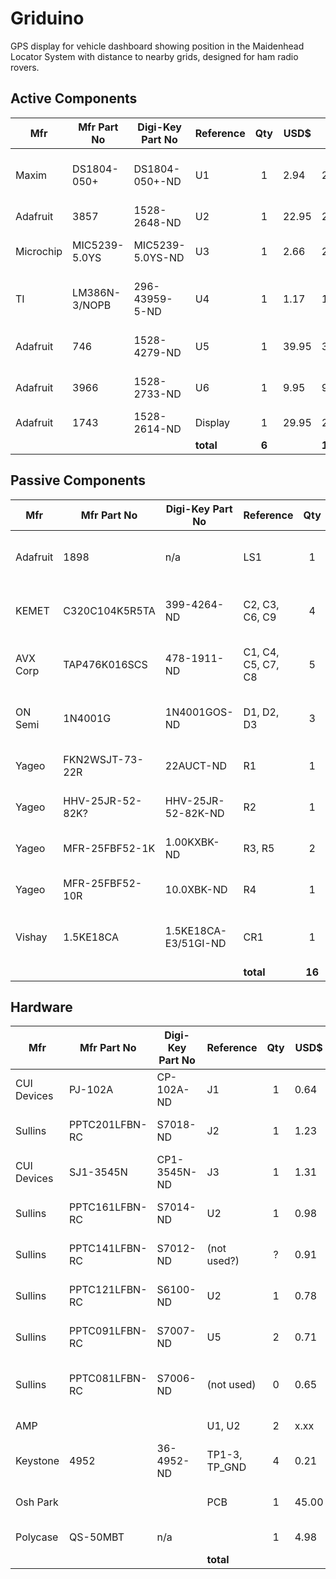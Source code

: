 # Griduino
GPS display for vehicle dashboard showing position in the Maidenhead Locator System with distance to nearby grids, designed for ham radio rovers.

## Active Components
| Mfr         | Mfr Part No     | Digi-Key Part No | Reference | Qty   | USD$  | Ext$   | Description  |
| ----------- | --------------- | ---------------- | --------- | :---: | ----- | ------ | ------------ |
| Maxim       | DS1804-050+     | DS1804-050+-ND   | U1        |  1    |  2.94 |   2.94 | IC Digital Pot 50KOHM 100-tap |
| Adafruit    | 3857            | 1528-2648-ND     | U2        |  1    | 22.95 |  22.95 | Feather M4 Express |
| Microchip   | MIC5239-5.0YS   | MIC5239-5.0YS-ND | U3        |  1    |  2.66 |   2.66 | IC Linear Regulator 5v 500mA |
| TI          | LM386N-3/NOPB   | 296-43959-5-ND   | U4        |  1    |  1.17 |   1.17 | Audio Amp, Mono LM386 700MW |
| Adafruit    | 746             | 1528-4279-ND     | U5        |  1    | 39.95 |  39.95 | Ultimate GPS, 66 channel |
| Adafruit    | 3966            | 1528-2733-ND     | U6        |  1    |  9.95 |   9.95 | BMP-388 Barometric Pressure |
| Adafruit    | 1743            | 1528-2614-ND     | Display   |  1    | 29.95 |  29.95 | TFT Display  |
|             |                 |                  | **total** | **6** |       | **109.57** |     |

## Passive Components
| Mfr         | Mfr Part No     | Digi-Key Part No  | Reference          |  Qty   | USD$  | Ext$   | Description  |
| ----------- | --------------- | ----------------- | ------------------ | :----: | ----- | ------ | ------------ |
| Adafruit    | 1898            | n/a               | LS1                |    1   |  1.85 |   1.85 | 8-ohm Mini Speaker, PCB mount, 0.2W |
| KEMET       | C320C104K5R5TA  | 399-4264-ND       | C2, C3, C6, C9     |    4   |  0.22 |   0.88 | CAP Ceramic 0.1UF 50V X7R radial |
| AVX Corp    | TAP476K016SCS   | 478-1911-ND       | C1, C4, C5, C7, C8 |    5   |  2.67 |  13.35 | CAP Tantalum 47UF 10% 16V radial |
| ON Semi     | 1N4001G         | 1N4001GOS-ND      | D1, D2, D3         |    3   |  0.21 |   0.63 | Gen Purpose Diode 50V 1A |
| Yageo       | FKN2WSJT-73-22R | 22AUCT-ND         | R1                 |    1   |  0.39 |   0.39 | RES 22-ohm 2W 5% axial |
| Yageo       | HHV-25JR-52-82K? | HHV-25JR-52-82K-ND | R2               |    1   |  0.34 |   0.34 | RES 82K 1/4W 5% axial |
| Yageo       | MFR-25FBF52-1K  | 1.00KXBK-ND       | R3, R5             |    2   |  0.10 |   0.20 | RES 1K 1/4W 1% axial |
| Yageo       | MFR-25FBF52-10R | 10.0XBK-ND        | R4                 |    1   |  0.10 |   0.10 | RES 10-ohm 1/4W 1% axial |
| Vishay      | 1.5KE18CA       | 1.5KE18CA-E3/51GI-ND | CR1             |    1   |  1.21 |   1.21 | Zener Diode 25.2v Clamp |
|             |                 |                   | **total**          | **16** |       | **19.57** |     |

## Hardware
| Mfr         | Mfr Part No     | Digi-Key Part No | Reference       |  Qty  | USD$  | Ext$   | Description  |
| ----------- | --------------- | ---------------- | --------------- | :---: | ----- | ------ | ------------ |
| CUI Devices | PJ-102A         | CP-102A-ND       | J1              |   1   |  0.64 |   0.64 | Connector Power Jack 2X5.5 mm  |
| Sullins     | PPTC201LFBN-RC  | S7018-ND         | J2              |   1   |  1.23 |   1.23 | Connector 20-pos 0.1 Tin (LCD) |
| CUI Devices | SJ1-3545N       | CP1-3545N-ND     | J3              |   1   |  1.31 |   1.31 | Connector 3.5mm Audio Jack     |
| Sullins     | PPTC161LFBN-RC  | S7014-ND         | U2              |   1   |  0.98 |   0.98 | Connector 16-pos 0.1 Tin (CPU) |
| Sullins     | PPTC141LFBN-RC  | S7012-ND         | (not used?)     |   ?   |  0.91 |   0.91 | Connector 14-pos 0.1 Tin       |
| Sullins     | PPTC121LFBN-RC  | S6100-ND         | U2              |   1   |  0.78 |   0.78 | Connector 12-pos 0.1 Tin (CPU) |
| Sullins     | PPTC091LFBN-RC  | S7007-ND         | U5              |   2   |  0.71 |   1.42 | Connector 9-pos 0.1 Tin (GPS)  |
| Sullins     | PPTC081LFBN-RC  | S7006-ND         | (not used)      |   0   |  0.65 |        | Connector 8-pos 0.1 Tin (Barometer) |
| AMP         |                 |                  | U1, U2          |   2   |  x.xx |   x.xx | 8-pin DIP chip socket |
| Keystone    | 4952            | 36-4952-ND       | TP1-3, TP_GND   |   4   |  0.21 |   0.84 | PC Test Point Loop |
| Osh Park    |                 |                  | PCB             |   1   | 45.00 |   5.00 | Printed Circuit Board |
| Polycase    | QS-50MBT        | n/a              |                 |   1   |  4.98 |   4.98 | Plastic Case |
|             |                 |                  | **total**       |       |       | **18.09** |     |
